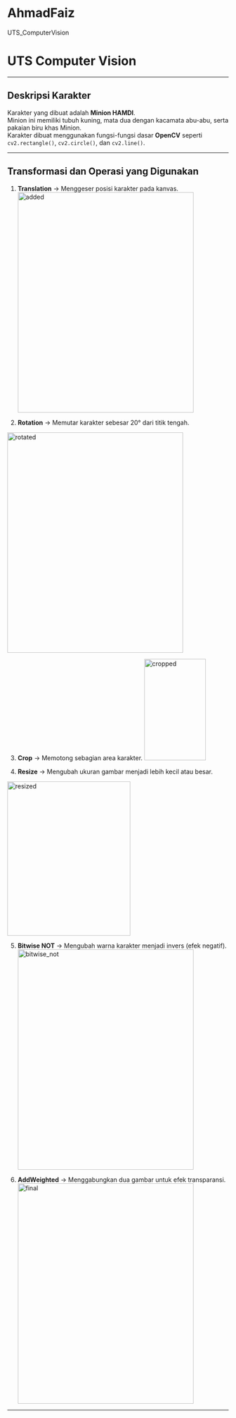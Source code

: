 # AhmadFaiz
UTS_ComputerVision
#  UTS Computer Vision



---

##  Deskripsi Karakter
Karakter yang dibuat adalah **Minion HAMDI**.  
Minion ini memiliki tubuh kuning, mata dua dengan kacamata abu-abu, serta pakaian biru khas Minion.  
Karakter dibuat menggunakan fungsi-fungsi dasar **OpenCV** seperti `cv2.rectangle()`, `cv2.circle()`, dan `cv2.line()`.

---

##  Transformasi dan Operasi yang Digunakan

1. **Translation** → Menggeser posisi karakter pada kanvas.
   <img width="400" height="500" alt="added" src="https://github.com/user-attachments/assets/502b5cd3-1afd-4ed0-ada6-53fd4c2395f0" />

   
2.  **Rotation** → Memutar karakter sebesar 20° dari titik tengah.
   <img width="400" height="500" alt="rotated" src="https://github.com/user-attachments/assets/cd151a8a-75d3-4d70-a2d6-10cdfb711f28" />

   
3.  **Crop** → Memotong sebagian area karakter.
    <img width="140" height="230" alt="cropped" src="https://github.com/user-attachments/assets/842951d2-116b-4798-b6eb-a786444a34d6" />

    
4.  **Resize** → Mengubah ukuran gambar menjadi lebih kecil atau besar.
   <img width="280" height="350" alt="resized" src="https://github.com/user-attachments/assets/03288893-fdf7-40c2-b8dc-b2d5aab32a04" />

   
5.  **Bitwise NOT** → Mengubah warna karakter menjadi invers (efek negatif).
    <img width="400" height="500" alt="bitwise_not" src="https://github.com/user-attachments/assets/a30fe8c5-0589-4d14-8e32-0ed6798b936c" />

    
6.  **AddWeighted** → Menggabungkan dua gambar untuk efek transparansi.
     <img width="400" height="500" alt="final" src="https://github.com/user-attachments/assets/fe9a748e-9c7a-4d26-b2d1-c7d79a36bc87" />


---


